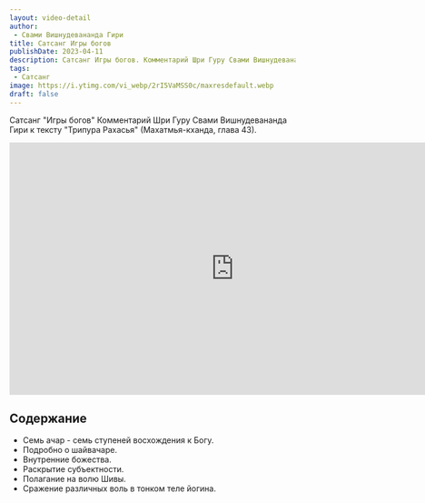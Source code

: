 ```yaml
---
layout: video-detail
author:
 - Свами Вишнудевананда Гири
title: Сатсанг Игры богов
publishDate: 2023-04-11
description: Сатсанг Игры богов. Комментарий Шри Гуру Свами Вишнудевананда Гири к тексту "Трипура Рахасья" (Махатмья-кханда, глава 43).
tags: 
 - Сатсанг
image: https://i.ytimg.com/vi_webp/2rI5VaMSS0c/maxresdefault.webp
draft: false
---
```


 Сатсанг "Игры богов"
Комментарий Шри Гуру Свами Вишнудевананда Гири к тексту "Трипура Рахасья" (Махатмья-кханда, глава 43).

<iframe width="790" height="444" src="https://www.youtube.com/embed/2rI5VaMSS0c" frameborder="0" allowfullscreen=""></iframe> 

## Содержание

- Семь ачар - семь ступеней восхождения к Богу.
- Подробно о шайвачаре.
- Внутренние божества.
- Раскрытие субъектности.
- Полагание на волю Шивы.
- Сражение различных воль в тонком теле йогина.